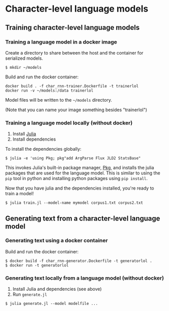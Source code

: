 # Character-level language models

## Training character-level language models

### Training a language model in a docker image

Create a directory to share between the host and the container for serialized models.

```shell
$ mkdir ~/models
```

Build and run the docker container:

```
docker build . -f char_rnn-trainer.Dockerfile -t trainerlol
docker run -v ~/models:/data trainerlol
```

Model files will be written to the `~/models` directory.

(Note that you can name your image something besides "trainerlol")

### Training a language model locally (without docker)

1. Install [Julia](https://julialang.org/)
2. Install dependencies

To install the dependencies globally:

```shell
$ julia -e 'using Pkg; pkg"add ArgParse Flux JLD2 StatsBase"
```
This invokes Julia's built-in package manager, [Pkg](https://docs.julialang.org/en/v1/stdlib/Pkg/), and installs the julia packages that are used for the language model. This is similar to using the `pip` tool in python and installing python packages using `pip install`.

Now that you have julia and the dependencies installed, you're ready to train a model!

```shell
$ julia train.jl --model-name mymodel corpus1.txt corpus2.txt
```

## Generating text from a character-level language model

### Generating text using a docker container

Build and run the docker container:

```shell
$ docker build -f char_rnn-generator.Dockerfile -t generatorlol .
$ docker run -t generatorlol
```

### Generating text locally from a language model (without docker)

1. Install Julia and dependencies (see above)
2. Run `generate.jl`

```shell
$ julia generate.jl --model modelfile ...
```
